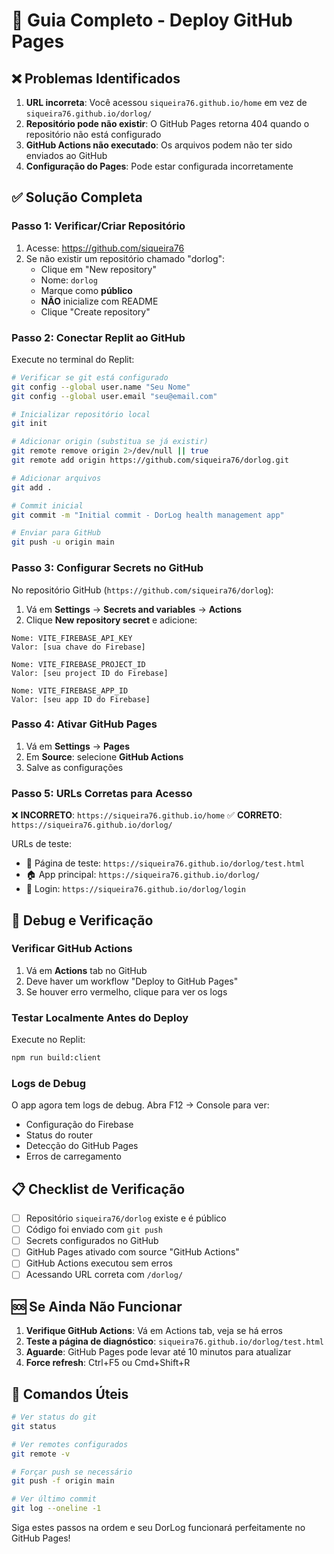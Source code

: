 # 🚀 Guia Completo - Deploy GitHub Pages

## ❌ Problemas Identificados

1. **URL incorreta**: Você acessou `siqueira76.github.io/home` em vez de `siqueira76.github.io/dorlog/`
2. **Repositório pode não existir**: O GitHub Pages retorna 404 quando o repositório não está configurado
3. **GitHub Actions não executado**: Os arquivos podem não ter sido enviados ao GitHub
4. **Configuração do Pages**: Pode estar configurada incorretamente

## ✅ Solução Completa

### Passo 1: Verificar/Criar Repositório
1. Acesse: https://github.com/siqueira76
2. Se não existir um repositório chamado "dorlog":
   - Clique em "New repository"
   - Nome: `dorlog`
   - Marque como **público**
   - **NÃO** inicialize com README
   - Clique "Create repository"

### Passo 2: Conectar Replit ao GitHub
Execute no terminal do Replit:

```bash
# Verificar se git está configurado
git config --global user.name "Seu Nome"
git config --global user.email "seu@email.com"

# Inicializar repositório local
git init

# Adicionar origin (substitua se já existir)
git remote remove origin 2>/dev/null || true
git remote add origin https://github.com/siqueira76/dorlog.git

# Adicionar arquivos
git add .

# Commit inicial
git commit -m "Initial commit - DorLog health management app"

# Enviar para GitHub
git push -u origin main
```

### Passo 3: Configurar Secrets no GitHub
No repositório GitHub (`https://github.com/siqueira76/dorlog`):
1. Vá em **Settings** → **Secrets and variables** → **Actions**
2. Clique **New repository secret** e adicione:

```
Nome: VITE_FIREBASE_API_KEY
Valor: [sua chave do Firebase]

Nome: VITE_FIREBASE_PROJECT_ID  
Valor: [seu project ID do Firebase]

Nome: VITE_FIREBASE_APP_ID
Valor: [seu app ID do Firebase]
```

### Passo 4: Ativar GitHub Pages
1. Vá em **Settings** → **Pages**
2. Em **Source**: selecione **GitHub Actions**
3. Salve as configurações

### Passo 5: URLs Corretas para Acesso

❌ **INCORRETO**: `https://siqueira76.github.io/home`
✅ **CORRETO**: `https://siqueira76.github.io/dorlog/`

URLs de teste:
- 🧪 Página de teste: `https://siqueira76.github.io/dorlog/test.html`
- 🏠 App principal: `https://siqueira76.github.io/dorlog/`
- 🔐 Login: `https://siqueira76.github.io/dorlog/login`

## 🔧 Debug e Verificação

### Verificar GitHub Actions
1. Vá em **Actions** tab no GitHub
2. Deve haver um workflow "Deploy to GitHub Pages"
3. Se houver erro vermelho, clique para ver os logs

### Testar Localmente Antes do Deploy
Execute no Replit:
```bash
npm run build:client
```

### Logs de Debug
O app agora tem logs de debug. Abra F12 → Console para ver:
- Configuração do Firebase
- Status do router 
- Detecção do GitHub Pages
- Erros de carregamento

## 📋 Checklist de Verificação

- [ ] Repositório `siqueira76/dorlog` existe e é público
- [ ] Código foi enviado com `git push`
- [ ] Secrets configurados no GitHub
- [ ] GitHub Pages ativado com source "GitHub Actions"
- [ ] GitHub Actions executou sem erros
- [ ] Acessando URL correta com `/dorlog/`

## 🆘 Se Ainda Não Funcionar

1. **Verifique GitHub Actions**: Vá em Actions tab, veja se há erros
2. **Teste a página de diagnóstico**: `siqueira76.github.io/dorlog/test.html`
3. **Aguarde**: GitHub Pages pode levar até 10 minutos para atualizar
4. **Force refresh**: Ctrl+F5 ou Cmd+Shift+R

## 🔑 Comandos Úteis

```bash
# Ver status do git
git status

# Ver remotes configurados  
git remote -v

# Forçar push se necessário
git push -f origin main

# Ver último commit
git log --oneline -1
```

Siga estes passos na ordem e seu DorLog funcionará perfeitamente no GitHub Pages!